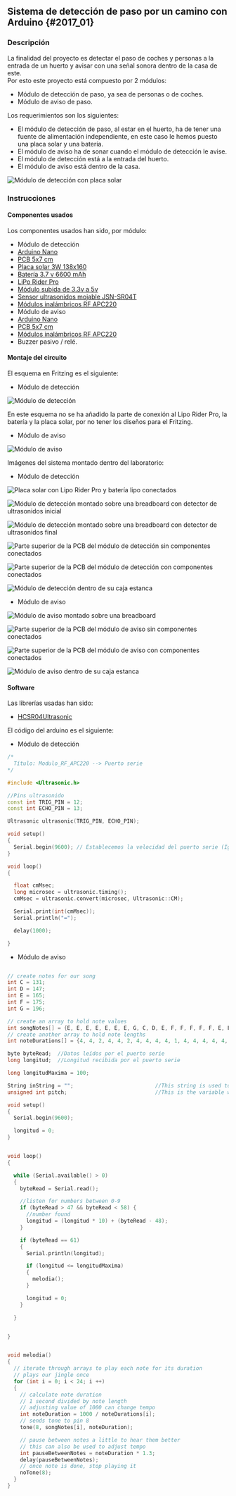 ## Sistema de detección de paso por un camino con Arduino {#2017_01}

### Descripción

La finalidad del proyecto es detectar el paso de coches y personas a la entrada de un huerto y avisar con una señal sonora dentro de la casa de este.  
Por esto este proyecto está compuesto por 2 módulos:

- Módulo de detección de paso, ya sea de personas o de coches.
- Módulo de aviso de paso.

Los requerimientos son los siguientes:

- El módulo de detección de paso, al estar en el huerto, ha de tener una fuente de alimentación independiente, en este caso le hemos puesto una placa solar y una batería.
- El módulo de aviso ha de sonar cuando el módulo de detección le avise.
- El módulo de detección está a la entrada del huerto.
- El módulo de aviso está dentro de la casa.

![Módulo de detección con placa solar](../imagenes/detector_paso_coches/Descripcion_01.jpg "Módulo de detección con placa solar")

### Instrucciones

#### Componentes usados

Los componentes usados han sido, por módulo:

- Módulo de detección
 - [Arduino Nano](https://www.wish.com/c/549bc514b9cb921840d9ecc5)
 - [PCB 5x7 cm](http://www.ebay.es/itm/20x-Double-Side-Prototype-PCB-Universal-Circuit-Board-2x8-3x7-4x6-5x7CM-DIY-124-/170989228488?hash=item27cfc091c8:g:ZtEAAMXQkN1RyZV7)
 - [Placa solar 3W 138x160](http://www.seeedstudio.com/depot/3W-Solar-Panel-138X160-p-954.html)
 - [Batería 3.7 v 6600 mAh](http://es.aliexpress.com/store/product/Solar-Street-Light-battery-3-7v-6600mAh-made-by-Chinese-manufacturer/1894067_32447790091.html#extend)
 - [LiPo Rider Pro](http://www.seeedstudio.com/depot/LiPo-Rider-Pro-p-992.html)
 - [Módulo subida de 3.3v a 5v](http://www.aliexpress.com/item/BL8530-BL8531-DC-DC-Step-Up-Power-Converter-Module-DC-Boost-Converter-Board-5V-3-3V/32296844878.html)
 - [Sensor ultrasonidos mojable JSN-SR04T](http://www.ebay.es/itm/272041782549?_trksid=p2060353.m2749.l2649&ssPageName=STRK%3AMEBIDX%3AIT)
 - [Módulos inalámbricos RF APC220](http://tienda.tuelectronica.es/index.php?route=product/product&product_id=57&search=SKU156095)
- Módulo de aviso
 - [Arduino Nano](https://www.wish.com/c/549bc514b9cb921840d9ecc5)
 - [PCB 5x7 cm](http://www.ebay.es/itm/20x-Double-Side-Prototype-PCB-Universal-Circuit-Board-2x8-3x7-4x6-5x7CM-DIY-124-/170989228488?hash=item27cfc091c8:g:ZtEAAMXQkN1RyZV7)
 - [Módulos inalámbricos RF APC220](http://tienda.tuelectronica.es/index.php?route=product/product&product_id=57&search=SKU156095)
 - Buzzer pasivo / relé.



#### Montaje del circuito

El esquema en Fritzing es el siguiente:

- Módulo de detección

![Módulo de detección](../imagenes/detector_paso_coches/DetectorCoches_bb.png "Módulo de detección")

En este esquema no se ha añadido la parte de conexión al Lipo Rider Pro, la batería y la placa solar, por no tener los diseños para el Fritzing.

- Módulo de aviso

![Módulo de aviso](../imagenes/detector_paso_coches/Alarma_bb.png "Módulo de aviso")

Imágenes del sistema montado dentro del laboratorio:

- Módulo de detección

![Placa solar con Lipo Rider Pro y batería lipo conectados](../imagenes/detector_paso_coches/DetectorCoches_01.jpg "Placa solar con Lipo Rider Pro y batería lipo conectados")

![Módulo de detección montado sobre una breadboard con detector de ultrasonidos inicial](../imagenes/detector_paso_coches/DetectorCoches_02.jpg "Módulo de detección montado sobre una breadboard con detector de ultrasonidos inicial")

![Módulo de detección montado sobre una breadboard con detector de ultrasonidos final](../imagenes/detector_paso_coches/DetectorCoches_03.jpg "Módulo de detección montado sobre una breadboard con detector de ultrasonidos final")

![Parte superior de la PCB del módulo de detección sin componentes conectados](../imagenes/detector_paso_coches/DetectorCoches_04.jpg "Parte superior de la PCB del módulo de detección sin componentes conectados")

![Parte superior de la PCB del módulo de detección con componentes conectados](../imagenes/detector_paso_coches/DetectorCoches_05.jpg "Parte superior de la PCB del módulo de detección con componentes conectados")

![Módulo de detección dentro de su caja estanca](../imagenes/detector_paso_coches/DetectorCoches_06.jpg "Módulo de detección dentro de su caja estanca")

- Módulo de aviso

![Módulo de aviso montado sobre una breadboard](../imagenes/detector_paso_coches/Alarma_01.jpg "Módulo de aviso montado sobre una breadboard")

![Parte superior de la PCB del módulo de aviso sin componentes conectados](../imagenes/detector_paso_coches/Alarma_02.jpg "Parte superior de la PCB del módulo de aviso sin componentes conectados")

![Parte superior de la PCB del módulo de aviso con componentes conectados](../imagenes/detector_paso_coches/Alarma_03.jpg "Parte superior de la PCB del módulo de aviso con componentes conectados")

![Módulo de aviso dentro de su caja estanca](../imagenes/detector_paso_coches/Alarma_04.jpg "Módulo de aviso dentro de su caja estanca")

#### Software

Las librerías usadas han sido:

- [HCSR04Ultrasonic](http://freecode.com/projects/hc-sr04-ultrasonic-arduino-library)

El código del arduino es el siguiente:

- Módulo de detección

``` cpp
/*
  Título: Modulo_RF_APC220 --> Puerto serie
*/

#include <Ultrasonic.h>

//Pins ultrasonido
const int TRIG_PIN = 12;
const int ECHO_PIN = 13;

Ultrasonic ultrasonic(TRIG_PIN, ECHO_PIN);

void setup()
{
  Serial.begin(9600); // Establecemos la velocidad del puerto serie (Igual que APC220)
}

void loop()
{

  float cmMsec;
  long microsec = ultrasonic.timing();
  cmMsec = ultrasonic.convert(microsec, Ultrasonic::CM);

  Serial.print(int(cmMsec));
  Serial.println("=");

  delay(1000);

}
```

- Módulo de aviso

``` cpp

// create notes for our song
int C = 131;
int D = 147;
int E = 165;
int F = 175;
int G = 196;

// create an array to hold note values
int songNotes[] = {E, E, E, E, E, E, E, G, C, D, E, F, F, F, F, F, E, E, E, G, G, F, D, C};
// create another array to hold note lengths
int noteDurations[] = {4, 4, 2, 4, 4, 2, 4, 4, 4, 4, 1, 4, 4, 4, 4, 4, 4, 4, 4, 4, 4, 4, 4, 1};

byte byteRead;  //Datos leídos por el puerto serie
long longitud;  //Longitud recibida por el puerto serie

long longitudMaxima = 100;

String inString = "";                          //This string is used to store the incoming data
unsigned int pitch;                            //This is the variable we will use to store the buzzers p

void setup()
{
  Serial.begin(9600);

  longitud = 0;
}


void loop()
{

  while (Serial.available() > 0)
  {
    byteRead = Serial.read();

    //listen for numbers between 0-9
    if (byteRead > 47 && byteRead < 58) {
      //number found
      longitud = (longitud * 10) + (byteRead - 48);
    }

    if (byteRead == 61)
    {
      Serial.println(longitud);

      if (longitud <= longitudMaxima)
      {
        melodia();
      }

      longitud = 0;
    }

  }


}


void melodia()
{
  // iterate through arrays to play each note for its duration
  // plays our jingle once
  for (int i = 0; i < 24; i ++)
  {
    // calculate note duration
    // 1 second divided by note length
    // adjusting value of 1000 can change tempo
    int noteDuration = 1000 / noteDurations[i];
    // sends tone to pin 8
    tone(8, songNotes[i], noteDuration);

    // pause between notes a little to hear them better
    // this can also be used to adjust tempo
    int pauseBetweenNotes = noteDuration * 1.3;
    delay(pauseBetweenNotes);
    // once note is done, stop playing it
    noTone(8);
  }
}
```
